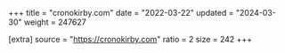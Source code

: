 +++
title = "cronokirby.com"
date = "2022-03-22"
updated = "2024-03-30"
weight = 247627

[extra]
source = "https://cronokirby.com"
ratio = 2
size = 242
+++
